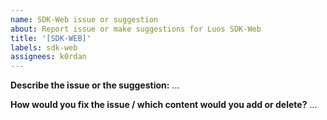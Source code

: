 ```yaml
---
name: SDK-Web issue or suggestion
about: Report issue or make suggestions for Luos SDK-Web
title: '[SDK-WEB]'
labels: sdk-web
assignees: k0rdan
---
```


**Describe the issue or the suggestion:**
...

**How would you fix the issue / which content would you add or delete?**
...
